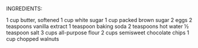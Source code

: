 INGREDIENTS:


1 cup butter, softened 
1 cup white sugar 
1 cup packed brown sugar
2 eggs 
2 teaspoons vanilla extract
1 teaspoon baking soda 
2 teaspoons hot water
½ teaspoon salt
3 cups all-purpose flour
2 cups semisweet chocolate chips
1 cup chopped walnuts